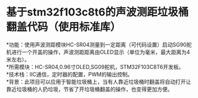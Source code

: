 # 基于stm32f103c8t6的声波测距垃圾桶翻盖代码（使用标准库）
*功能：使用声波测距模块HC-SR04测量到一定距离（可代码设置）启动SG90舵机进行一个开盖的操作，声波测距距离由OLED显示（单位为毫米，最大距离为4米左右）。     
*所需模块：HC-SR04,0.96寸OLED,SG09舵机，STM32F103C8T6开发板。  
*技术栈：IIC通信，定时器的配置，PWM的输出控制。  
*背景：此项目可以应用于智能垃圾桶上，当有人靠近垃圾桶时翻盖将自动打开让靠近垃圾桶的人扔垃圾，节省了开垃圾桶翻盖的操作，也变得更加方便。  
